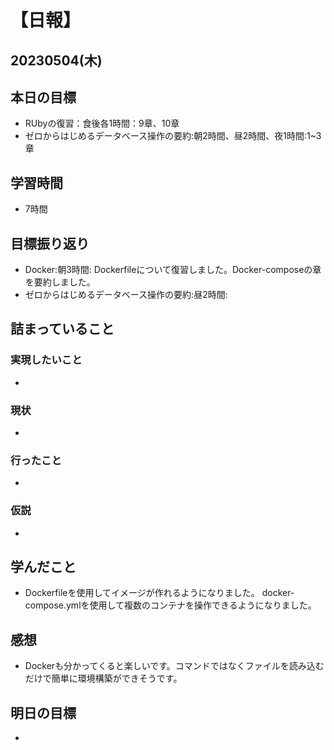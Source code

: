 # 【日報】
## 20230504(木)
## 本日の目標
- RUbyの復習：食後各1時間：9章、10章
- ゼロからはじめるデータベース操作の要約:朝2時間、昼2時間、夜1時間:1~3章
## 学習時間
- 7時間

## 目標振り返り
- Docker:朝3時間:
Dockerfileについて復習しました。Docker-composeの章を要約しました。
- ゼロからはじめるデータベース操作の要約:昼2時間:


## 詰まっていること
### 実現したいこと 
- 
### 現状
- 
### 行ったこと 
- 
### 仮説
- 

## 学んだこと
- Dockerfileを使用してイメージが作れるようになりました。
docker-compose.ymlを使用して複数のコンテナを操作できるようになりました。

## 感想
- Dockerも分かってくると楽しいです。コマンドではなくファイルを読み込むだけで簡単に環境構築ができそうです。

## 明日の目標
- 


